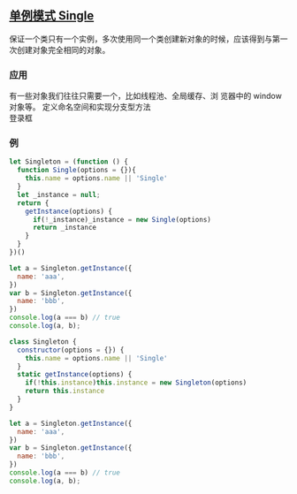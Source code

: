 ## [单例模式 Single](https://juejin.im/post/5c2cc7595188250d9e607773)

保证一个类只有一个实例，多次使用同一个类创建新对象的时候，应该得到与第一次创建对象完全相同的对象。

### 应用
有一些对象我们往往只需要一个，比如线程池、全局缓存、浏 览器中的 window 对象等。
定义命名空间和实现分支型方法  
登录框  

### 例

```js
let Singleton = (function () {
  function Single(options = {}){
    this.name = options.name || 'Single'
  }
  let _instance = null;
  return {
    getInstance(options) {
      if(!_instance)_instance = new Single(options)
      return _instance
    }
  }
})()

let a = Singleton.getInstance({
  name: 'aaa',
})
var b = Singleton.getInstance({
  name: 'bbb',
})
console.log(a === b) // true
console.log(a, b);
```

```js
class Singleton {
  constructor(options = {}) {
    this.name = options.name || 'Single'
  }
  static getInstance(options) {
    if(!this.instance)this.instance = new Singleton(options)
    return this.instance
  }
}

let a = Singleton.getInstance({
  name: 'aaa',
})
var b = Singleton.getInstance({
  name: 'bbb',
})
console.log(a === b) // true
console.log(a, b);
```
